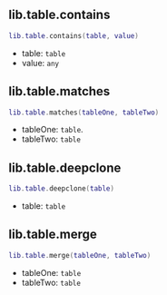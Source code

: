 ## lib.table.contains

```lua
lib.table.contains(table, value)
```

* table: `table`
* value: `any`

## lib.table.matches

```lua
lib.table.matches(tableOne, tableTwo)
```

* tableOne: `table`.
* tableTwo: `table`

## lib.table.deepclone

```lua
lib.table.deepclone(table)
```

* table: `table`

## lib.table.merge

```lua
lib.table.merge(tableOne, tableTwo)
```

* tableOne: `table`
* tableTwo: `table`
